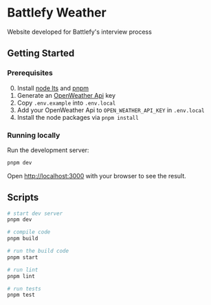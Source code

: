 # Battlefy Weather

Website developed for Battlefy's interview process

## Getting Started

### Prerequisites

0. Install [node lts](https://nodejs.org/en) and [pnpm](https://pnpm.io/installation)
1. Generate an [OpenWeather Api](https://openweathermap.org/appid) key
2. Copy `.env.example` into `.env.local`
3. Add your OpenWeather Api to `OPEN_WEATHER_API_KEY` in `.env.local`
4. Install the node packages via `pnpm install`

### Running locally

Run the development server:

```bash
pnpm dev
```

Open [http://localhost:3000](http://localhost:3000) with your browser to see the result.

## Scripts

```bash
# start dev server
pnpm dev

# compile code
pnpm build

# run the build code
pnpm start

# run lint
pnpm lint

# run tests
pnpm test
```
